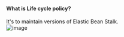 #### What is Life cycle policy?
It's to maintain versions of Elastic Bean Stalk.</br>
![image](https://github.com/user-attachments/assets/3ab42f6d-3d4b-40f0-9d51-5e0f7315c108)




